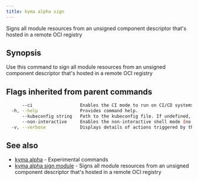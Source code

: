 ```yaml
---
title: kyma alpha sign
---
```


Signs all module resources from an unsigned component descriptor that's hosted in a remote OCI registry

## Synopsis

Use this command to sign all module resources from an unsigned component descriptor that's hosted in a remote OCI registry

## Flags inherited from parent commands

```bash
      --ci                  Enables the CI mode to run on CI/CD systems. It avoids any user interaction (such as no dialog prompts) and ensures that logs are formatted properly in log files (such as no spinners for CLI steps).
  -h, --help                Provides command help.
      --kubeconfig string   Path to the kubeconfig file. If undefined, Kyma CLI uses the KUBECONFIG environment variable, or falls back "/$HOME/.kube/config".
      --non-interactive     Enables the non-interactive shell mode (no colorized output, no spinner).
  -v, --verbose             Displays details of actions triggered by the command.
```

## See also

* [kyma alpha](kyma_alpha.md)	 - Experimental commands
* [kyma alpha sign module](kyma_alpha_sign_module.md)	 - Signs all module resources from an unsigned component descriptor that's hosted in a remote OCI registry

